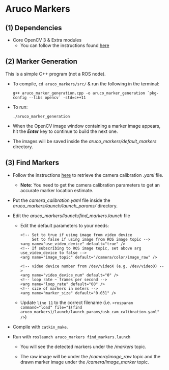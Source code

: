 # Aruco Markers

## (1) Dependencies

* Core OpenCV 3 & Extra modules
  * You can follow the instructions found [here](https://github.com/wvu-irl/guides-and-resources/wiki/Core-OpenCV-and-Extra-Modules)

## (2) Marker Generation

This is a simple C++ program (not a ROS node).

* To compile, `cd aruco_markers/src/` & run the following in the terminal:

  ```
  g++ aruco_marker_generation.cpp -o aruco_marker_generation `pkg-config --libs opencv` -std=c++11
  ```

* To run:

  ```
  ./aruco_marker_generation
  ```

* When the OpenCV image window containing a marker image appears, hit the **_Enter_** key to continue to build the next one.

* The images will be saved inside the *aruco_markers/default_markers* directory.

## (3) Find Markers

* Follow the instructions [here](https://github.com/wvu-irl/guides-and-resources/wiki/Camera-Calibration) to retrieve the camera calibration _.yaml_ file.

  * **Note**: You need to get the camera calibration parameters to get an accurate marker location estimate.


* Put the *camera_calibration.yaml* file inside the *aruco_markers/launch/launch_params/* directory.

* Edit the *aruco_markers/launch/find_markers.launch* file

  * Edit the default parameters to your needs:

    ```
    <!-- Set to true if using image from video device
         Set to false if using image from ROS image topic -->
    <arg name="use_video_device" default="true" />
    <!-- If subscribing to ROS image topic, set above arg use_video_device to false -->
    <arg name="image_topic" default="/camera/color/image_raw" />

    <!-- video device number from /dev/videoX (e.g. /dev/video0) -->
    <arg name="video_device_num" default="0" />
    <!-- loop rate ~ frames per second -->
    <arg name="loop_rate" default="60" />
    <!-- size of markers in meters -->
    <arg name="marker_size" default="0.031" />
    ```

  * Update `line 11` to the correct filename (i.e. `<rosparam command="load" file="$(find aruco_markers)/launch/launch_params/usb_cam_calibration.yaml" />`)


* Compile with `catkin_make`.

* Run with `roslaunch aruco_markers find_markers.launch`

  * You will see the detected markers under the */markers* topic.

  * The raw image will be under the */camera/image_raw* topic and the drawn marker image under the */camera/image_marker* topic.
